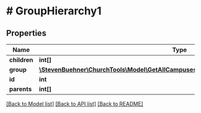 # # GroupHierarchy1

## Properties

Name | Type | Description | Notes
------------ | ------------- | ------------- | -------------
**children** | **int[]** |  | [optional]
**group** | [**\StevenBuehner\ChurchTools\Model\GetAllCampuses200ResponseDataInnerGroupsInnerGroup**](GetAllCampuses200ResponseDataInnerGroupsInnerGroup.md) |  | [optional]
**id** | **int** |  | [optional]
**parents** | **int[]** |  | [optional]

[[Back to Model list]](../../README.md#models) [[Back to API list]](../../README.md#endpoints) [[Back to README]](../../README.md)
